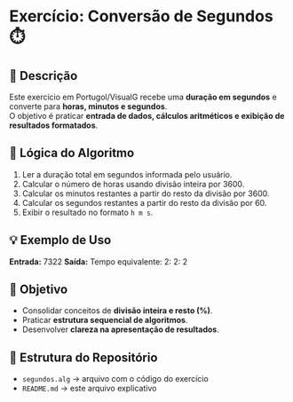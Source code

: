 # Exercício: Conversão de Segundos ⏱️

## 🧠 Descrição
Este exercício em Portugol/VisualG recebe uma **duração em segundos** e converte para **horas, minutos e segundos**.  
O objetivo é praticar **entrada de dados, cálculos aritméticos e exibição de resultados formatados**.

## 🧩 Lógica do Algoritmo
1. Ler a duração total em segundos informada pelo usuário.  
2. Calcular o número de horas usando divisão inteira por 3600.  
3. Calcular os minutos restantes a partir do resto da divisão por 3600.  
4. Calcular os segundos restantes a partir do resto da divisão por 60.  
5. Exibir o resultado no formato `h m s`.

## 💡 Exemplo de Uso
**Entrada:** 
7322
**Saída:** 
Tempo equivalente: 2: 2: 2

## 🎯 Objetivo
- Consolidar conceitos de **divisão inteira e resto (%)**.  
- Praticar **estrutura sequencial de algoritmos**.  
- Desenvolver **clareza na apresentação de resultados**.

## 📁 Estrutura do Repositório
- `segundos.alg` → arquivo com o código do exercício  
- `README.md` → este arquivo explicativo
